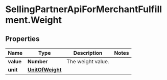 # SellingPartnerApiForMerchantFulfillment.Weight

## Properties

Name | Type | Description | Notes
------------ | ------------- | ------------- | -------------
**value** | **Number** | The weight value. | 
**unit** | [**UnitOfWeight**](UnitOfWeight.md) |  | 


